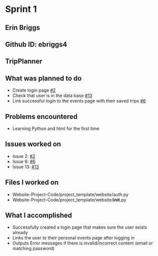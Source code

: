 # Sprint 1
## Erin Briggs
## Github ID: ebriggs4
## TripPlanner

## What was planned to do
- Create login page [#2](https://github.com/jrichcodes/Website-Project-Code/issues/2)
- Check that user is in the data base [#13](https://github.com/jrichcodes/Website-Project-Code/issues/13)
- Link successful login to the events page with their saved trips [#6](https://github.com/jrichcodes/Website-Project-Code/issues/6)

## Problems encountered
- Learning Python and html for the first time

## Issues worked on
- Issue 2: [#2](https://github.com/jrichcodes/Website-Project-Code/issues/2)
- Issue 6: [#6](https://github.com/jrichcodes/Website-Project-Code/issues/6)
- Issue 13: [#13](https://github.com/jrichcodes/Website-Project-Code/issues/13)

## Files I worked on
- Website-Project-Code/project_template/website/auth.py
- Website-Project-Code/project_template/website/__init__.py

## What I accomplished
- Successfully created a login page that makes sure the user exists already
- Links the user to their personal events page after logging in
- Outputs Error messages if there is invalid/incorrect content (email or matching password)

